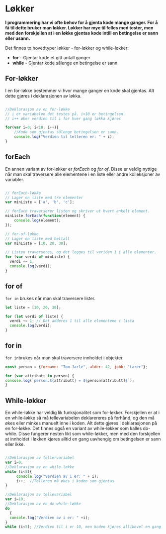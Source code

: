 # Løkker

**I programmering har vi ofte behov for å gjenta kode mange ganger. For å få til dette bruker man løkker. Løkker har mye til felles med tester, men med den forskjellen at i en løkke gjentas kode intill en betingelse er sann eller usann.**

Det finnes to hovedtyper løkker - for-løkker og while-løkker:

+ **for** - Gjentar kode et gitt antall ganger
+ **while** - Gjentar kode sålenge en betingelse er sann

## For-løkker

I en for-løkke bestemmer vi hvor mange ganger en kode skal gjentas. Alt dette gjøres i deklarasjonen av løkka.

``` javascript

//Deklarasjon av en for-løkke
// i er variabelen det testes på. i<10 er betingelsen.
// i++ øker verdien til i for hver gang løkka kjøres

for(var i=0; i<10; i++){
    //Kode som gjentas sålenge betingelsen er sann.
    console.log("Verdien til telleren er: " + i);
}
```

## forEach

En annen variant av for-løkker er _forEach_ og _for of_. Disse er veldig nyttige når man skal traversere alle elementene i en liste eller andre kolleksjoner av variabler.

``` javascript

// forEach-løkke
// Lager en liste med tre elementer
var minListe = ['a', 'b', 'c'];

// forEach traverserer listen og skriver ut hvert enkelt element.
minListe.forEach(function(element) {
    console.log(element);
});

// for-of-løkke
// Lager en liste med heltall
var minListe = [10, 20, 30];

// Listen traverseres, og det legges til veriden 1 i alle elementer.
for (var verdi of minListe) {
  verdi += 1;
  console.log(verdi);
}
```
## for of

```for in``` brukes når man skal traversere lister.

```javascript
let liste = [10, 20, 30];

for (let verdi of liste) {
  verdi += 1; // Det adderes 1 til alle elementene i lista
  console.log(verdi);
}
```

## for in

```for in```brukes når man skal traversere innholdet i objekter.
 
 ```javascript
const person = {fornavn: "Tom Jarle", alder: 42, jobb: "Lærer"};

for (var attributt in person) {
console.log(`person.${attributt} = ${person[attributt]}`);
}
```

## While-løkker

En while-løkke har veldig lik funksjonalitet som for-løkker. Forskjellen er at i en while-løkke så må tellevariabelen deklarereres på forhånd, og den må økes eller minkes manuelt inne i koden. Alt dette gjøres i deklarasjonen på en for-løkke. Det finnes også en variant av while-løkker som kalles do-while. Disse fungerer nesten likt som while-løkker, men med den forskjellen at innholdet i løkken kjøres alltid en gang uavhengig om betingelsen er sann eller ikke.

``` javascript

//Deklarasjon av tellervariabel
var i=0;
//Deklarasjon av en while-løkke
while (i<5){
     console.log("Verdien av i er: " + i);
     i++;  //Telleren må økes i koden som gjentas
}

//Deklarasjon av tellevariabel
var i=10;
//Deklarasjon av en do-while-løkke
do
  {
  console.log("Verdien av i er: " +i);
}
while (i<5); //Verdien til i er 10, men koden kjøres allikevel en gang
```
